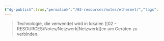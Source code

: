 ```yaml
---
{"dg-publish":true,"permalink":"/02-resources/notes/ethernet/","tags":["informatik/netzwerk"],"noteIcon":"","updated":"2025-10-29T12:59:05.939+01:00"}
---
```


> Technologie, die verwendet wird in lokalen [[02 - RESOURCES/Notes/Netzwerk\|Netzwerk]]en um Geräten zu verbinden.